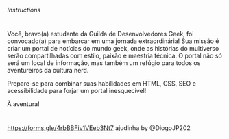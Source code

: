 *Instructions*
#
Você, bravo(a) estudante da Guilda de Desenvolvedores Geek, foi convocado(a) para embarcar em uma jornada extraordinária! Sua missão é criar um portal de notícias do mundo geek, onde as histórias do multiverso serão compartilhadas com estilo, paixão e maestria técnica. O portal não só será um local de informação, mas também um refúgio para todos os aventureiros da cultura nerd.

Prepare-se para combinar suas habilidades em HTML, CSS, SEO e acessibilidade para forjar um portal inesquecível!

À aventura!
#
https://forms.gle/4rbBBFiv1VEeb3Nt7
ajudinha by @DiogoJP202
